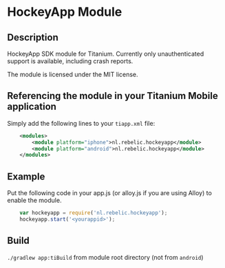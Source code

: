 # HockeyApp Module

## Description

HockeyApp SDK module for Titanium. Currently only unauthenticated support is available, including crash reports. 

The module is licensed under the MIT license.

## Referencing the module in your Titanium Mobile application ##

Simply add the following lines to your `tiapp.xml` file:

```xml    
    <modules>
        <module platform="iphone">nl.rebelic.hockeyapp</module> 
        <module platform="android">nl.rebelic.hockeyapp</module> 
    </modules>
```

## Example

Put the following code in your app.js (or alloy.js if you are using Alloy) to enable the module.

```javascript
	var hockeyapp = require('nl.rebelic.hockeyapp');
	hockeyapp.start('<yourappid>');
```

## Build
`./gradlew app:tiBuild` from module root directory (not from `android`)